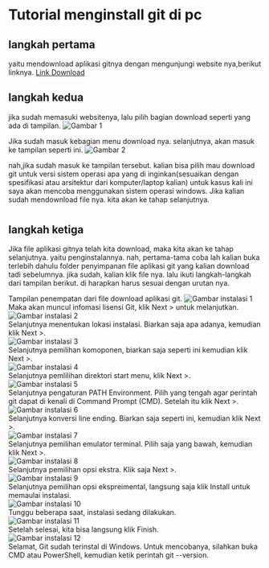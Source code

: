 # Tutorial menginstall git di pc

## langkah pertama 
yaitu mendownload aplikasi gitnya dengan mengunjungi website nya,berikut linknya. 
[Link Download](https://git-scm.com/downloads)

### <h2> langkah kedua 
jika sudah memasuki websitenya, lalu pilih bagian download seperti yang ada di tampilan.
![Gambar 1](../img/ss1tutorialinstallgit.png)

Jika sudah masuk kebagian menu download nya. selanjutnya, akan masuk ke tampilan seperti ini.
![Gambar 2](../img/ss2tutorialinstallgit.png)

nah,jika sudah masuk ke tampilan tersebut. kalian bisa pilih mau download git untuk versi sistem operasi apa yang di inginkan(sesuaikan dengan spesifikasi atau arsitektur dari komputer/laptop kalian) untuk kasus kali ini saya akan mencoba menggunakan sistem operasi windows. Jika kalian sudah mendownload file nya. kita akan ke tahap selanjutnya.

# <h2> langkah ketiga
Jika file aplikasi gitnya telah kita download, maka kita akan ke tahap selanjutnya. yaitu penginstalannya. nah, pertama-tama coba lah kalian buka terlebih dahulu folder penyimpanan file aplikasi git yang kalian download tadi sebelumnya. jika sudah, kalian klik file nya. lalu ikuti langkah-langkah dari tampilan berikut. di harapkan harus sesuai dengan urutan nya.

Tampilan penempatan dari file download aplikasi git.
![Gambar instalasi 1](../img/ssinstall1.JPG)
<br>Maka akan muncul infomasi lisensi Git, klik Next > untuk melanjutkan.<br>
![Gambar instalasi 2](../img/ssinstall2.JPG)
<br>Selanjutnya menentukan lokasi instalasi. Biarkan saja apa adanya, kemudian klik Next >.<br>
![Gambar instalasi 3](../img/ssinstall3.JPG)
<br>Selanjutnya pemilihan komoponen, biarkan saja seperti ini kemudian klik Next >.<br>
![Gambar instalasi 4](../img/ssinstall4.JPG)
<br>Selanjutnya pemlilihan direktori start menu, klik Next >.<br>
![Gambar instalasi 5](../img/ssinstall5.JPG)
<br>Selanjutnya pengaturan PATH Environment. Pilih yang tengah agar perintah git dapat di kenali di Command Prompt (CMD). Setelah itu klik Next >.<br>
![Gambar instalasi 6](../img/ssinstall6.JPG)
<br>Selanjutnya konversi line ending. Biarkan saja seperti ini, kemudian klik Next >.<br>
![Gambar instalasi 7](../img/ssinstall7.JPG)
<br>Selanjutnya pemilihan emulator terminal. Pilih saja yang bawah, kemudian klik Next >.<br>
![Gambar instalasi 8](../img/ssinstall8.JPG)
<br>Selanjutnya pemilihan opsi ekstra. Klik saja Next >.<br>
![Gambar instalasi 9](../img/ssinstall9.JPG)
<br>Selanjutnya pemilihan opsi ekspreimental, langsung saja klik Install untuk memaulai instalasi.<br>
![Gambar instalasi 10](../img/ssinstall10.JPG)
<br>Tunggu beberapa saat, instalasi sedang dilakukan.<br>
![Gambar instalasi 11](../img/ssinstall11.JPG)
<br>Setelah selesai, kita bisa langsung klik Finish.<br>
![Gambar instalasi 12](../img/ssinstall12.JPG)
<br>
Selamat, Git sudah terinstal di Windows. Untuk mencobanya, silahkan buka CMD atau PowerShell, kemudian ketik perintah git --version.<br>



